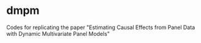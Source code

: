 # dmpm
Codes for replicating the paper "Estimating Causal Effects from Panel Data with Dynamic Multivariate Panel Models"
